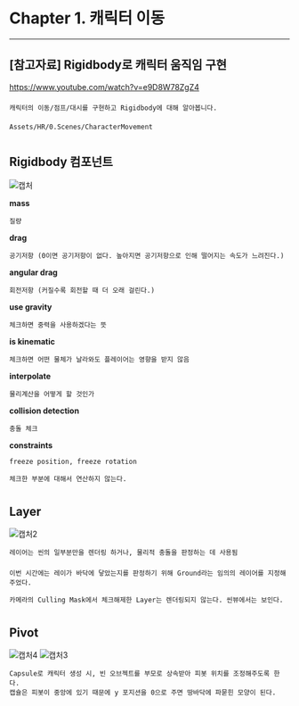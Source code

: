 # Chapter 1. 캐릭터 이동 
***
## [참고자료] Rigidbody로 캐릭터 움직임 구현
https://www.youtube.com/watch?v=e9D8W78ZgZ4
####
    캐릭터의 이동/점프/대시를 구현하고 Rigidbody에 대해 알아봅니다.
####
    Assets/HR/0.Scenes/CharacterMovement
#
## Rigidbody 컴포넌트
![캡처](https://user-images.githubusercontent.com/86524081/202970747-349b56f7-20ae-4247-b544-cce7935385e7.PNG)

**mass**

    질량

**drag**

    공기저항 (0이면 공기저항이 없다. 높아지면 공기저항으로 인해 떨어지는 속도가 느려진다.)

**angular drag**

    회전저항 (커질수록 회전할 때 더 오래 걸린다.)

**use gravity**

    체크하면 중력을 사용하겠다는 뜻

**is kinematic**

    체크하면 어떤 물체가 날라와도 플레이어는 영향을 받지 않음

**interpolate**

    물리계산을 어떻게 할 것인가
    
**collision detection**

    충돌 체크

**constraints**

    freeze position, freeze rotation 
    
    체크한 부분에 대해서 연산하지 않는다.
#
## Layer
![캡처2](https://user-images.githubusercontent.com/86524081/202973327-5490e8bb-16c7-4ad5-a3c3-1ef628c6c8f4.PNG)

    레이어는 씬의 일부분만을 렌더링 하거나, 물리적 충돌을 판정하는 데 사용됨
####
    이번 시간에는 레이가 바닥에 닿았는지를 판정하기 위해 Ground라는 임의의 레이어를 지정해주었다.
    
    카메라의 Culling Mask에서 체크해제한 Layer는 렌더링되지 않는다. 씬뷰에서는 보인다.
#
## Pivot
![캡처4](https://user-images.githubusercontent.com/86524081/202975500-35a109e8-6275-4d14-bbcc-e53c1e239cb0.PNG)
![캡처3](https://user-images.githubusercontent.com/86524081/202976148-b7a775fd-6582-469e-b344-235d7ab2951a.PNG)

    Capsule로 캐릭터 생성 시, 빈 오브젝트를 부모로 상속받아 피봇 위치를 조정해주도록 한다.
    캡슐은 피봇이 중앙에 있기 때문에 y 포지션을 0으로 주면 땅바닥에 파묻힌 모양이 된다.
